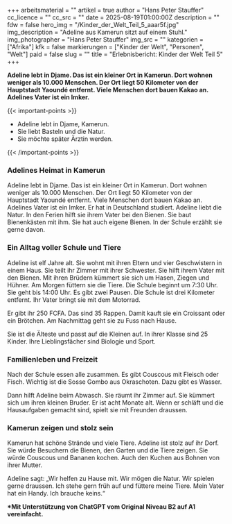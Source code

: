 +++
arbeitsmaterial = ""
artikel = true
author = "Hans Peter Stauffer"
cc_licence = ""
cc_src = ""
date = 2025-08-19T01:00:00Z
description = ""
fdw = false
hero_img = "/Kinder_der_Welt_Teil_5_aaar5f.jpg"
img_description = "Adeline aus Kamerun sitzt auf einem Stuhl."
img_photographer = "Hans Peter Stauffer"
img_src = ""
kategorien = ["Afrika"]
kfk = false
markierungen = ["Kinder der Welt", "Personen", "Welt"]
paid = false
slug = ""
title = "Erlebnisbericht: Kinder der Welt Teil 5"
+++

**Adeline lebt in Djame. Das ist ein kleiner Ort in Kamerun. Dort wohnen weniger als 10.000 Menschen. Der Ort liegt 50 Kilometer von der Hauptstadt Yaoundé entfernt. Viele Menschen dort bauen Kakao an. Adelines Vater ist ein Imker.**

{{< important-points >}}

<ul>

<li>Adeline lebt in Djame, Kamerun.</li>

<li>Sie liebt Basteln und die Natur.</li>

<li>Sie möchte später Ärztin werden.</li>

</ul>

{{< /important-points >}}

### Adelines Heimat in Kamerun

Adeline lebt in Djame. Das ist ein kleiner Ort in Kamerun. Dort wohnen weniger als 10.000 Menschen. Der Ort liegt 50 Kilometer von der Hauptstadt Yaoundé entfernt. Viele Menschen dort bauen Kakao an. Adelines Vater ist ein Imker. Er hat in Deutschland studiert. Adeline liebt die Natur. In den Ferien hilft sie ihrem Vater bei den Bienen. Sie baut Bienenkästen mit ihm. Sie hat auch eigene Bienen. In der Schule erzählt sie gerne davon.

### Ein Alltag voller Schule und Tiere

Adeline ist elf Jahre alt. Sie wohnt mit ihren Eltern und vier Geschwistern in einem Haus. Sie teilt ihr Zimmer mit ihrer Schwester.
Sie hilft ihrem Vater mit den Bienen. Mit ihren Brüdern kümmert sie sich um Hasen, Ziegen und Hühner. Am Morgen füttern sie die Tiere.
Die Schule beginnt um 7:30 Uhr. Sie geht bis 14:00 Uhr. Es gibt zwei Pausen. Die Schule ist drei Kilometer entfernt. Ihr Vater bringt sie mit dem Motorrad.

Er gibt ihr 250 FCFA. Das sind 35 Rappen. Damit kauft sie ein Croissant oder ein Brötchen. Am Nachmittag geht sie zu Fuss nach Hause.

Sie ist die Älteste und passt auf die Kleinen auf. In ihrer Klasse sind 25 Kinder. Ihre Lieblingsfächer sind Biologie und Sport.

### Familienleben und Freizeit

Nach der Schule essen alle zusammen. Es gibt Couscous mit Fleisch oder Fisch. Wichtig ist die Sosse Gombo aus Okraschoten. Dazu gibt es Wasser.

Dann hilft Adeline beim Abwasch. Sie räumt ihr Zimmer auf. Sie kümmert sich um ihren kleinen Bruder. Er ist acht Monate alt. Wenn er schläft und die Hausaufgaben gemacht sind, spielt sie mit Freunden draussen.

### Kamerun zeigen und stolz sein

Kamerun hat schöne Strände und viele Tiere. Adeline ist stolz auf ihr Dorf. Sie würde Besuchern die Bienen, den Garten und die Tiere zeigen.
Sie würde Couscous und Bananen kochen. Auch den Kuchen aus Bohnen von ihrer Mutter.

Adeline sagt: „Wir helfen zu Hause mit. Wir mögen die Natur. Wir spielen gerne draussen. Ich stehe gern früh auf und füttere meine Tiere. Mein Vater hat ein Handy. Ich brauche keins.“

**\*Mit Unterstützung von ChatGPT vom Original Niveau B2 auf A1 vereinfacht.**
